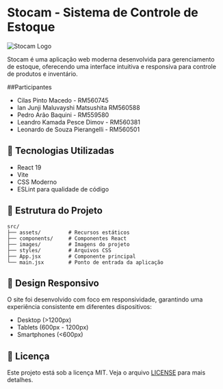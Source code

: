 # Stocam - Sistema de Controle de Estoque

![Stocam Logo](src/images/header-backgorund.jpg)

Stocam é uma aplicação web moderna desenvolvida para gerenciamento de estoque, oferecendo uma interface intuitiva e responsiva para controle de produtos e inventário.

##Participantes

- Cilas Pinto Macedo - RM560745
- Ian Junji Maluvayshi Matsushita RM560588
- Pedro Arão Baquini - RM559580
- Leandro Kamada Pesce Dimov - RM560381
- Leonardo de Souza Pierangelli - RM560501

## 🚀 Tecnologias Utilizadas

- React 19
- Vite
- CSS Moderno
- ESLint para qualidade de código

## 📁 Estrutura do Projeto

```
src/
├── assets/         # Recursos estáticos
├── components/     # Componentes React
├── images/         # Imagens do projeto
├── styles/         # Arquivos CSS
├── App.jsx         # Componente principal
└── main.jsx        # Ponto de entrada da aplicação
```

## 🎨 Design Responsivo

O site foi desenvolvido com foco em responsividade, garantindo uma experiência consistente em diferentes dispositivos:

- Desktop (>1200px)
- Tablets (600px - 1200px)
- Smartphones (<600px)

## 📝 Licença

Este projeto está sob a licença MIT. Veja o arquivo [LICENSE](LICENSE) para mais detalhes.



